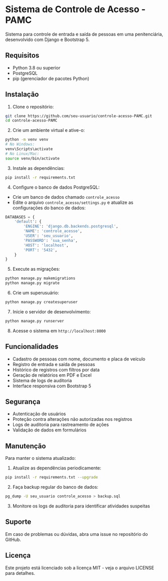 # Sistema de Controle de Acesso - PAMC

Sistema para controle de entrada e saída de pessoas em uma penitenciária, desenvolvido com Django e Bootstrap 5.

## Requisitos

- Python 3.8 ou superior
- PostgreSQL
- pip (gerenciador de pacotes Python)

## Instalação

1. Clone o repositório:
```bash
git clone https://github.com/seu-usuario/controle-acesso-PAMC.git
cd controle-acesso-PAMC
```

2. Crie um ambiente virtual e ative-o:
```bash
python -m venv venv
# No Windows:
venv\Scripts\activate
# No Linux/Mac:
source venv/bin/activate
```

3. Instale as dependências:
```bash
pip install -r requirements.txt
```

4. Configure o banco de dados PostgreSQL:
- Crie um banco de dados chamado `controle_acesso`
- Edite o arquivo `controle_acesso/settings.py` e atualize as configurações do banco de dados:
```python
DATABASES = {
    'default': {
        'ENGINE': 'django.db.backends.postgresql',
        'NAME': 'controle_acesso',
        'USER': 'seu_usuario',
        'PASSWORD': 'sua_senha',
        'HOST': 'localhost',
        'PORT': '5432',
    }
}
```

5. Execute as migrações:
```bash
python manage.py makemigrations
python manage.py migrate
```

6. Crie um superusuário:
```bash
python manage.py createsuperuser
```

7. Inicie o servidor de desenvolvimento:
```bash
python manage.py runserver
```

8. Acesse o sistema em `http://localhost:8000`

## Funcionalidades

- Cadastro de pessoas com nome, documento e placa de veículo
- Registro de entrada e saída de pessoas
- Histórico de registros com filtros por data
- Geração de relatórios em PDF e Excel
- Sistema de logs de auditoria
- Interface responsiva com Bootstrap 5

## Segurança

- Autenticação de usuários
- Proteção contra alterações não autorizadas nos registros
- Logs de auditoria para rastreamento de ações
- Validação de dados em formulários

## Manutenção

Para manter o sistema atualizado:

1. Atualize as dependências periodicamente:
```bash
pip install -r requirements.txt --upgrade
```

2. Faça backup regular do banco de dados:
```bash
pg_dump -U seu_usuario controle_acesso > backup.sql
```

3. Monitore os logs de auditoria para identificar atividades suspeitas

## Suporte

Em caso de problemas ou dúvidas, abra uma issue no repositório do GitHub.

## Licença

Este projeto está licenciado sob a licença MIT - veja o arquivo LICENSE para detalhes. 